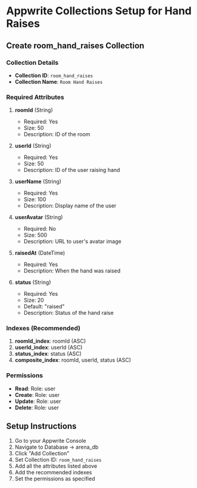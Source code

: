 # Appwrite Collections Setup for Hand Raises

## Create room_hand_raises Collection

### Collection Details
- **Collection ID**: `room_hand_raises`
- **Collection Name**: `Room Hand Raises`

### Required Attributes

1. **roomId** (String)
   - Required: Yes
   - Size: 50
   - Description: ID of the room

2. **userId** (String)
   - Required: Yes
   - Size: 50
   - Description: ID of the user raising hand

3. **userName** (String)
   - Required: Yes
   - Size: 100
   - Description: Display name of the user

4. **userAvatar** (String)
   - Required: No
   - Size: 500
   - Description: URL to user's avatar image

5. **raisedAt** (DateTime)
   - Required: Yes
   - Description: When the hand was raised

6. **status** (String)
   - Required: Yes
   - Size: 20
   - Default: "raised"
   - Description: Status of the hand raise

### Indexes (Recommended)
1. **roomId_index**: roomId (ASC)
2. **userId_index**: userId (ASC)
3. **status_index**: status (ASC)
4. **composite_index**: roomId, userId, status (ASC)

### Permissions
- **Read**: Role: user
- **Create**: Role: user  
- **Update**: Role: user
- **Delete**: Role: user

## Setup Instructions

1. Go to your Appwrite Console
2. Navigate to Database → arena_db
3. Click "Add Collection"
4. Set Collection ID: `room_hand_raises`
5. Add all the attributes listed above
6. Add the recommended indexes
7. Set the permissions as specified 